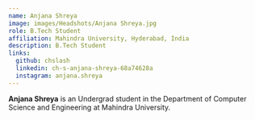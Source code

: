 ```yaml
---
name: Anjana Shreya
image: images/Headshots/Anjana Shreya.jpg
role: B.Tech Student
affiliation: Mahindra University, Hyderabad, India
description: B.Tech Student
links:
  github: chslash
  linkedin: ch-s-anjana-shreya-68a74628a
  instagram: anjana.shreya
---
```


**Anjana Shreya** is an Undergrad student in the Department of Computer Science and Engineering at Mahindra University.
